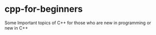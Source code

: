 # cpp-for-beginners
Some Important topics of C++ for those who are new in programming or new in C++
